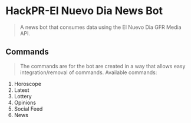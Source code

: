 # HackPR-El Nuevo Dia News Bot
> A news bot that consumes data using the El Nuevo Dia GFR Media API.

## Commands
> The commands are for the bot are created in a way that allows easy integration/removal of commands.
> Available commands:
1. Horoscope
2. Latest
3. Lottery
4. Opinions
5. Social Feed
6. News
